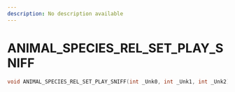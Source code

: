 ```yaml
---
description: No description available 
---
```


# ANIMAL_SPECIES_REL_SET_PLAY_SNIFF

```cpp
void ANIMAL_SPECIES_REL_SET_PLAY_SNIFF(int _Unk0, int _Unk1, int _Unk2);
```